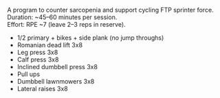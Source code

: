 A program to counter sarcopenia and support cycling FTP sprinter force.
Duration: ~45–60 minutes per session.  
Effort: RPE ~7 (leave 2–3 reps in reserve).  

- 1/2 primary + bikes + side plank (no jump throughs)
- Romanian dead lift 3x8
- Leg press 3x8
- Calf press 3x8
- Inclined dumbbell press 3x8
- Pull ups 
- Dumbbell lawnmowers 3x8
- Lateral raises 3x8